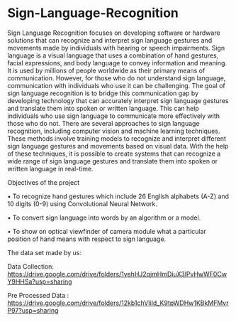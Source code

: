 # Sign-Language-Recognition
Sign Language Recognition focuses on developing software or hardware solutions that can recognize and interpret sign language gestures and movements made by individuals with hearing or speech impairments. Sign language is a visual language that uses a combination of hand gestures, facial expressions, and body language to convey information and meaning. It is used by millions of people worldwide as their primary means of communication. However, for those who do not understand sign language, communication with individuals who use it can be challenging.
The goal of sign language recognition is to bridge this communication gap by developing technology that can accurately interpret sign language gestures and translate them into spoken or written language. This can help individuals who use sign language to communicate more effectively with those who do not.
There are several approaches to sign language recognition, including computer vision and machine learning techniques. These methods involve training models to recognize and interpret different sign language gestures and movements based on visual data. With the help of these techniques, it is possible to create systems that can recognize a wide range of sign language gestures and translate them into spoken or written language in real-time.

Objectives of the project

• To recognize hand gestures which include 26 English alphabets (A-Z) and 10 digits (0-9) using Convolutional Neural Network.

• To convert sign language into words by an algorithm or a model.

• To show on optical viewfinder of camera module what a particular position of hand means with respect to sign language.

The data set made by us:

Data Collection: https://drive.google.com/drive/folders/1yehHJ2qjmHmDiuX3lPvHwWF0CwY9HHSa?usp=sharing

Pre Processed Data : https://drive.google.com/drive/folders/12kb1chVIild_K9tpWDHw1KBkMFMvrP97?usp=sharing
